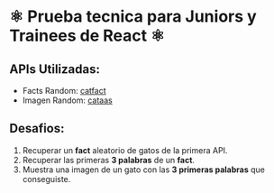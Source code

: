# ⚛️ Prueba tecnica para Juniors y Trainees de React ⚛️

## APIs Utilizadas:

- Facts Random: [catfact](https://catfact.ninja/fact)
- Imagen Random: [cataas](https://cataas.com/)

## Desafios:

1. Recuperar un **fact** aleatorio de gatos de la primera API.
2. Recuperar las primeras **3 palabras** de un **fact**.
3. Muestra una imagen de un gato con las **3 primeras palabras** que conseguiste.
